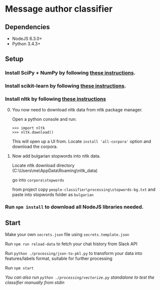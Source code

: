 # Message author classifier

## Dependencies

- NodeJS 6.3.0+
- Python 3.4.3+

## Setup

### Install SciPy + NumPy by following [these instructions](https://www.scipy.org/install.html).

### Install scikit-learn by following [these instructions](http://scikit-learn.org/stable/install.html).

### Install nltk by following [these instructions](http://www.nltk.org/install.html)

0. You now need to download nltk data from nltk package manager.

    Open a python console and run:
    ```
    >>> import nltk
    >>> nltk.download()
    ```

    This will open up a UI from. Locate `install 'all-corpora'` option and download the corpora.

0. Now add bulgarian stopwords into nltk data.

    Locate nltk download directory (C:\Users\me\AppData\Roaming\nltk_data)

    go into `corpora\stopwords`

    from project copy `people-classifier\processing\stopwords-bg.txt` and paste into stopwords folder as `bulgarian`

### Run `npm install` to download all NodeJS libraries needed.

## Start

Make your own `secrets.json` file using `secrets.template.json`

Run `npm run reload-data` to fetch your chat history from Slack API

Run `python ./processing/json-to-pkl.py` to transform your data into features/labels format, suitable for further processing

Run `npm start`

*You can also run `python ./processing/vectorize.py` standalone to test the classifier manually from stdin*
